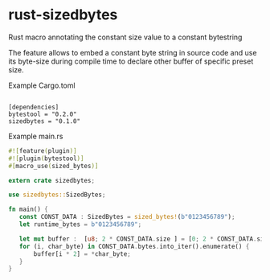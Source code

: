 # rust-sizedbytes
Rust macro annotating the constant size value to a constant bytestring

The feature allows to embed a constant byte string in source code and use its
byte-size during compile time to declare other buffer of specific preset 
size.

Example Cargo.toml
```init

[dependencies]
bytestool = "0.2.0"
sizedbytes = "0.1.0"
```

Example main.rs
```rust
#![feature(plugin)]
#![plugin(bytestool)]
#[macro_use(sized_bytes)]

extern crate sizedbytes;

use sizedbytes::SizedBytes;

fn main() {
   const CONST_DATA : SizedBytes = sized_bytes!(b"0123456789");
   let runtime_bytes = b"0123456789";

   let mut buffer :  [u8; 2 * CONST_DATA.size ] = [0; 2 * CONST_DATA.size ];
   for (i, char_byte) in CONST_DATA.bytes.into_iter().enumerate() {
       buffer[i * 2] = *char_byte;
   }
}
```
